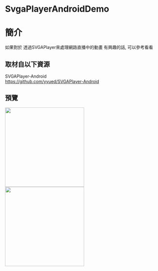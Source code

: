 # SvgaPlayerAndroidDemo

簡介
==================================
如果對於 透過SVGAPlayer來處理網路直播中的動畫 有興趣的話, 可以參考看看                                   

取材自以下資源
--------
SVGAPlayer-Android                                  
https://github.com/yyued/SVGAPlayer-Android
                          
預覽
--------
<p align="left">
  <img src="https://i.imgur.com/FBmYPv3.jpg" width="260"/>
  <img src="https://i.imgur.com/J8khSmS.jpg" width="260"/>
</p> 

